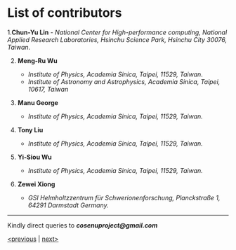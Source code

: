 # List of contributors              

1.**Chun-Yu Lin**
    - _National Center for High-performance computing, National Applied Research Laboratories, Hsinchu Science Park, Hsinchu City 30076,  Taiwan_.

2. **Meng-Ru Wu**
    - _Institute of Physics, Academia Sinica, Taipei, 11529, Taiwan_.
    - _Institute of Astronomy and Astrophysics, Academia Sinica, Taipei, 10617, Taiwan_

3. **Manu George**
    - _Institute of Physics, Academia Sinica, Taipei, 11529, Taiwan._

3. **Tony Liu**
    - _Institute of Physics, Academia Sinica, Taipei, 11529, Taiwan._

4. **Yi-Siou Wu**                                        
    - _Institute of Physics, Academia Sinica, Taipei, 11529, Taiwan._
                                                                                    
5. **Zewei Xiong**
    - _GSI Helmholtzzentrum für Schwerionenforschung, Planckstraße 1, 64291 Darmstadt Germany._

---                                                                                     
   Kindly direct queries to **_cosenuproject@gmail.com_**    

   [<previous](example.md) &#124; [next>](publication_list.md)                             
